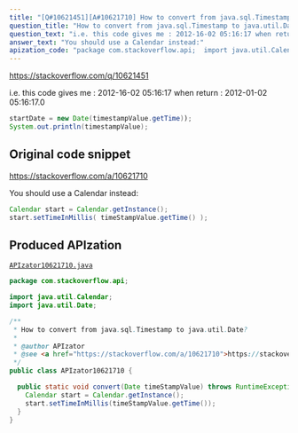 ```yaml
---
title: "[Q#10621451][A#10621710] How to convert from java.sql.Timestamp to java.util.Date?"
question_title: "How to convert from java.sql.Timestamp to java.util.Date?"
question_text: "i.e. this code gives me : 2012-16-02 05:16:17 when return : 2012-01-02 05:16:17.0"
answer_text: "You should use a Calendar instead:"
apization_code: "package com.stackoverflow.api;  import java.util.Calendar; import java.util.Date;  /**  * How to convert from java.sql.Timestamp to java.util.Date?  *  * @author APIzator  * @see <a href=\"https://stackoverflow.com/a/10621710\">https://stackoverflow.com/a/10621710</a>  */ public class APIzator10621710 {    public static void convert(Date timeStampValue) throws RuntimeException {     Calendar start = Calendar.getInstance();     start.setTimeInMillis(timeStampValue.getTime());   } }"
---
```


https://stackoverflow.com/q/10621451

i.e. this code
gives me :
2012-16-02 05:16:17
when
return :
2012-01-02 05:16:17.0


```java
startDate = new Date(timestampValue.getTime));
System.out.println(timestampValue);
```


## Original code snippet

https://stackoverflow.com/a/10621710

You should use a Calendar instead:

```java
Calendar start = Calendar.getInstance();
start.setTimeInMillis( timeStampValue.getTime() );
```

## Produced APIzation

[`APIzator10621710.java`](https://github.com/pasqualesalza/apization-temp-data/raw/master/apizations/java/APIzator10621710.java)

```java
package com.stackoverflow.api;

import java.util.Calendar;
import java.util.Date;

/**
 * How to convert from java.sql.Timestamp to java.util.Date?
 *
 * @author APIzator
 * @see <a href="https://stackoverflow.com/a/10621710">https://stackoverflow.com/a/10621710</a>
 */
public class APIzator10621710 {

  public static void convert(Date timeStampValue) throws RuntimeException {
    Calendar start = Calendar.getInstance();
    start.setTimeInMillis(timeStampValue.getTime());
  }
}

```